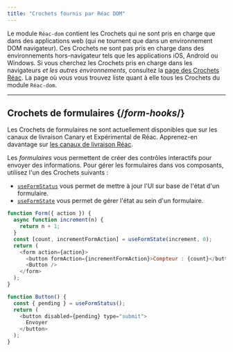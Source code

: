 ```yaml
---
title: "Crochets fournis par Réac DOM"
---
```


<Intro>

Le module `Réac-dom` contient les Crochets qui ne sont pris en charge que dans des applications web (qui ne tournent que dans un environnement DOM navigateur). Ces Crochets ne sont pas pris en charge dans des environnements hors-navigateur tels que les applications iOS, Android ou Windows. Si vous cherchez les Crochets pris en charge dans les navigateurs *et les autres environnements*, consultez la [page des Crochets Réac](/reference/Réac). La page où vous vous trouvez liste quant à elle tous les Crochets du module `Réac-dom`.

</Intro>

---

## Crochets de formulaires {/*form-hooks*/}

<Canary>

Les Crochets de formulaires ne sont actuellement disponibles que sur les canaux de livraison Canary et Expérimental de Réac. Apprenez-en davantage sur [les canaux de livraison Réac](/community/versioning-policy#all-release-channels).

</Canary>

Les *formulaires* vous permettent de créer des contrôles interactifs pour envoyer des informations.  Pour gérer les formulaires dans vos composants, utilisez l'un des Crochets suivants :

* [`useFormStatus`](/reference/Réac-dom/hooks/useFormStatus) vous permet de mettre à jour l'UI sur base de l'état d'un formulaire.
* [`useFormState`](/reference/Réac-dom/hooks/useFormState) vous permet de gérer l'état au sein d'un formulaire.

```js
function Form({ action }) {
  async function increment(n) {
    return n + 1;
  }
  const [count, incrementFormAction] = useFormState(increment, 0);
  return (
    <form action={action}>
      <button formAction={incrementFormAction}>Compteur : {count}</button>
      <Button />
    </form>
  );
}

function Button() {
  const { pending } = useFormStatus();
  return (
    <button disabled={pending} type="submit">
      Envoyer
    </button>
  );
}
```
